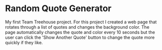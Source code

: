 # Random Quote Generator
My first Team Treehouse project. For this project I created a web page that rotates through a list of quotes and changes the background color. The page automatically changes the quote and color every 10 seconds but the user can click the 'Show Another Quote' button to change the quote more quickly if they like. 

